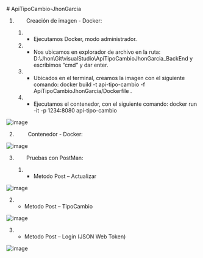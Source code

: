 \# ApiTipoCambio-JhonGarcia

1) `	`Creación de imagen - Docker:

   1. - Ejecutamos Docker, modo administrador.
   2. - Nos ubicamos en explorador de archivo en la ruta: 
        D:\Jhon\Git\visualStudio\ApiTipoCambioJhonGarcia\_BackEnd y escribimos “cmd” y dar enter.
   3. - Ubicados en el terminal, creamos la imagen con el siguiente comando:
        docker build -t api-tipo-cambio -f ApiTipoCambioJhonGarcia/Dockerfile .
   4. - Ejecutamos el contenedor, con el siguiente comando:
     docker run -it -p 1234:8080 api-tipo-cambio

![image](https://github.com/user-attachments/assets/c192dd9d-80e7-4592-a074-78a56ab12b7b)


2) `	` Contenedor - Docker:

![image](https://github.com/user-attachments/assets/f7171843-b1c8-4a06-8982-3b942a3c9202)

3) `	`Pruebas con PostMan:

   1. - Metodo Post – Actualizar

![image](https://github.com/user-attachments/assets/d3550cc8-4dde-480a-8122-4fdc072029fa)

   2. - Metodo Post – TipoCambio

![image](https://github.com/user-attachments/assets/e2a113ab-3939-4194-9cae-29df564a30f8)

   3. - Metodo Post – Login (JSON Web Token)

![image](https://github.com/user-attachments/assets/e9941892-5b80-4f6e-9b9d-b0f11967be8b)





